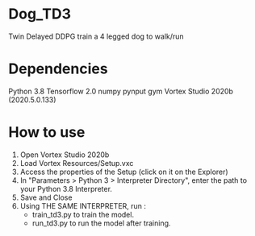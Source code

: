 # Dog_TD3
 Twin Delayed DDPG train a 4 legged dog to walk/run

# Dependencies
 Python 3.8
 Tensorflow 2.0
 numpy
 pynput
 gym
 Vortex Studio 2020b (2020.5.0.133) 

# How to use
 1. Open Vortex Studio 2020b
 2. Load Vortex Resources/Setup.vxc
 3. Access the properties of the Setup (click on it on the Explorer)
 4. In "Parameters > Python 3 > Interpreter Directory", enter the path to your Python 3.8 Interpreter.
 5. Save and Close
 6. Using THE SAME INTERPRETER, run :
	- train_td3.py to train the model.
	- run_td3.py to run the model after training.
